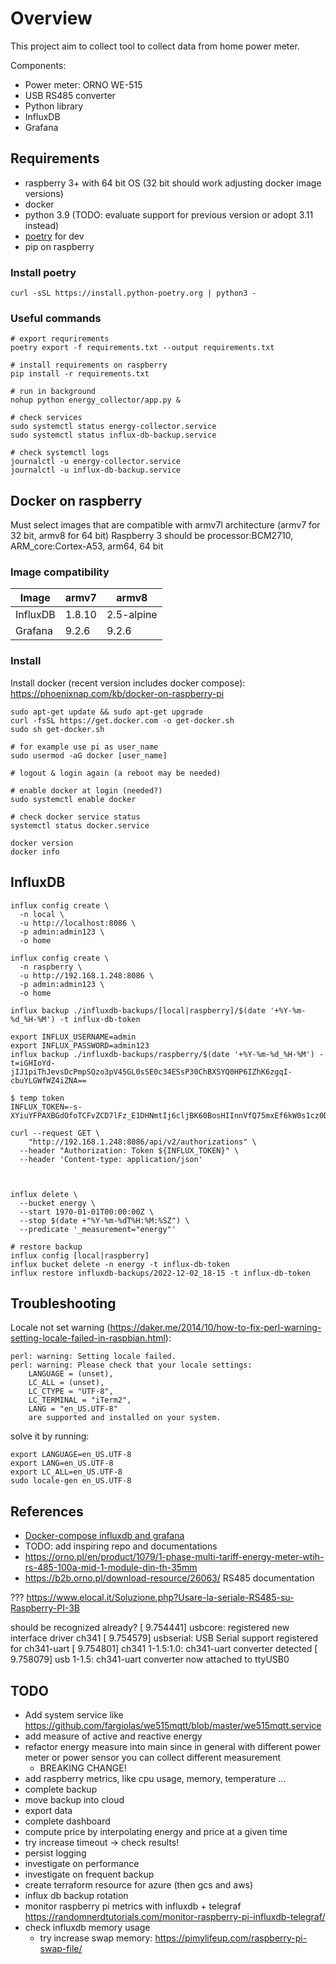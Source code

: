 # Overview
This project aim to collect tool to collect data from home power meter.

Components:
- Power meter: ORNO WE-515
- USB RS485 converter
- Python library
- InfluxDB
- Grafana

## Requirements
- raspberry 3+ with 64 bit OS (32 bit should work adjusting docker image versions)
- docker
- python 3.9 (TODO: evaluate support for previous version or adopt 3.11 instead)
- [poetry](https://python-poetry.org/docs/) for dev
- pip on raspberry

### Install poetry
```
curl -sSL https://install.python-poetry.org | python3 -
```

### Useful commands
```
# export requrirements
poetry export -f requirements.txt --output requirements.txt

# install requirements on raspberry
pip install -r requirements.txt

# run in background
nohup python energy_collector/app.py &

# check services
sudo systemctl status energy-collector.service
sudo systemctl status influx-db-backup.service

# check systemctl logs
journalctl -u energy-collector.service
journalctl -u influx-db-backup.service
```


## Docker on raspberry
Must select images that are compatible with armv7l architecture (armv7 for 32 bit, armv8 for 64 bit)
Raspberry 3 should be processor:BCM2710, ARM_core:Cortex-A53, arm64, 64 bit


### Image compatibility

| Image     | armv7  | armv8      |
| --------- | ------ | ---------- |
| InfluxDB  | 1.8.10 | 2.5-alpine |
| Grafana   | 9.2.6  | 9.2.6      |


### Install
Install docker (recent version includes docker compose): https://phoenixnap.com/kb/docker-on-raspberry-pi
```
sudo apt-get update && sudo apt-get upgrade
curl -fsSL https://get.docker.com -o get-docker.sh
sudo sh get-docker.sh

# for example use pi as user_name
sudo usermod -aG docker [user_name]

# logout & login again (a reboot may be needed)

# enable docker at login (needed?)
sudo systemctl enable docker

# check docker service status
systemctl status docker.service

docker version
docker info
```

## InfluxDB
```
influx config create \
  -n local \
  -u http://localhost:8086 \
  -p admin:admin123 \
  -o home
  
influx config create \
  -n raspberry \
  -u http://192.168.1.248:8086 \
  -p admin:admin123 \
  -o home
  
influx backup ./influxdb-backups/[local|raspberry]/$(date '+%Y-%m-%d_%H-%M') -t influx-db-token

export INFLUX_USERNAME=admin  
export INFLUX_PASSWORD=admin123
influx backup ./influxdb-backups/raspberry/$(date '+%Y-%m-%d_%H-%M') -t=iGHIoYd-jIJ1piThJevsDcPmpSQzo3pV45GL0sSE0c34ESsP30ChBXSYQ0HP6IZhK6zgqI-cbuYLGWfWZ4iZNA==

$ temp token
INFLUX_TOKEN=-s-XYiuYFPAXBGdOfoTCFvZCD7lFz_E1DHNmtIj6cljBK60BosHIInnVfQ75mxEf6kW0s1cz0DHmpoacqZowhQ==

curl --request GET \
	"http://192.168.1.248:8086/api/v2/authorizations" \
  --header "Authorization: Token ${INFLUX_TOKEN}" \
  --header 'Content-type: application/json'



influx delete \
  --bucket energy \
  --start 1970-01-01T00:00:00Z \
  --stop $(date +"%Y-%m-%dT%H:%M:%SZ") \
  --predicate '_measurement="energy"'
  
# restore backup
influx config [local|raspberry]
influx bucket delete -n energy -t influx-db-token
influx restore influxdb-backups/2022-12-02_18-15 -t influx-db-token

```

## Troubleshooting
Locale not set warning (https://daker.me/2014/10/how-to-fix-perl-warning-setting-locale-failed-in-raspbian.html):
```shell
perl: warning: Setting locale failed.
perl: warning: Please check that your locale settings:
	LANGUAGE = (unset),
	LC_ALL = (unset),
	LC_CTYPE = "UTF-8",
	LC_TERMINAL = "iTerm2",
	LANG = "en_US.UTF-8"
    are supported and installed on your system.
```
solve it by running:
```shell
export LANGUAGE=en_US.UTF-8
export LANG=en_US.UTF-8
export LC_ALL=en_US.UTF-8
sudo locale-gen en_US.UTF-8
```

## References
- [Docker-compose influxdb and grafana](https://github.com/jkehres/docker-compose-influxdb-grafana/blob/master/docker-compose.yml)
- TODO: add inspiring repo and documentations
- https://orno.pl/en/product/1079/1-phase-multi-tariff-energy-meter-wtih-rs-485-100a-mid-1-module-din-th-35mm
- https://b2b.orno.pl/download-resource/26063/ RS485 documentation

??? https://www.elocal.it/Soluzione.php?Usare-la-seriale-RS485-su-Raspberry-PI-3B

should be recognized already?
[    9.754441] usbcore: registered new interface driver ch341
[    9.754579] usbserial: USB Serial support registered for ch341-uart
[    9.754801] ch341 1-1.5:1.0: ch341-uart converter detected
[    9.758079] usb 1-1.5: ch341-uart converter now attached to ttyUSB0


## TODO
- Add system service like https://github.com/fargiolas/we515mqtt/blob/master/we515mqtt.service
- add measure of active and reactive energy 
- refactor energy measure into main since in general with different power meter or power sensor you can collect different measurement 
  - BREAKING CHANGE! 
- add raspberry metrics, like cpu usage, memory, temperature ...
- complete backup
- move backup into cloud
- export data  
- complete dashboard
- compute price by interpolating energy and price at a given time
- try increase timeout -> check results!
- persist logging 
- investigate on performance 
- investigate on frequent backup
- create terraform resource for azure (then gcs and aws) 
- influx db backup rotation
- monitor raspberry pi metrics with influxdb + telegraf https://randomnerdtutorials.com/monitor-raspberry-pi-influxdb-telegraf/
- check influxdb memory usage 
  - try increase swap memory: https://pimylifeup.com/raspberry-pi-swap-file/ 
